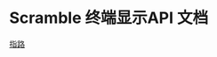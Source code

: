 # Scramble 终端显示API 文档

[指路](https://ookamitai.github.io/blogspaces/raw/scramble/scramble/index.html)